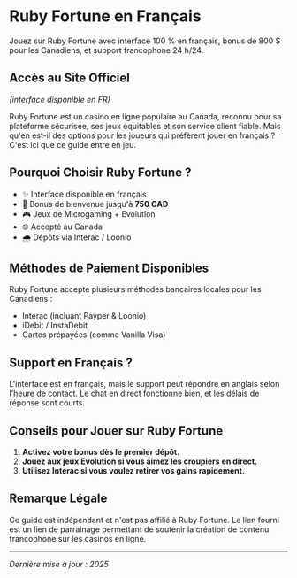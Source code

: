 # Ruby Fortune en Français

Jouez sur Ruby Fortune avec interface 100 % en français, bonus de 800 $ pour les Canadiens, et support francophone 24 h/24.

## Accès au Site Officiel

*(interface disponible en FR)*

Ruby Fortune est un casino en ligne populaire au Canada, reconnu pour sa plateforme sécurisée, ses jeux équitables et son service client fiable. Mais qu'en est-il des options pour les joueurs qui préfèrent jouer en français ? C'est ici que ce guide entre en jeu.

## Pourquoi Choisir Ruby Fortune ?

* ✨ Interface disponible en français
* 🎉 Bonus de bienvenue jusqu'à **750 CAD**
* 🎮 Jeux de Microgaming + Evolution
* 🌐 Accepté au Canada
* 🌧️ Dépôts via Interac / Loonio

## Méthodes de Paiement Disponibles

Ruby Fortune accepte plusieurs méthodes bancaires locales pour les Canadiens :

* Interac (incluant Payper & Loonio)
* iDebit / InstaDebit
* Cartes prépayées (comme Vanilla Visa)

## Support en Français ?

L'interface est en français, mais le support peut répondre en anglais selon l'heure de contact. Le chat en direct fonctionne bien, et les délais de réponse sont courts.

## Conseils pour Jouer sur Ruby Fortune

1. **Activez votre bonus dès le premier dépôt.**
2. **Jouez aux jeux Evolution si vous aimez les croupiers en direct.**
3. **Utilisez Interac si vous voulez retirer vos gains rapidement.**

## Remarque Légale

Ce guide est indépendant et n'est pas affilié à Ruby Fortune. Le lien fourni est un lien de parrainage permettant de soutenir la création de contenu francophone sur les casinos en ligne.

---

*Dernière mise à jour : 2025*
